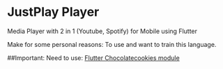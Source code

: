 # JustPlay Player
Media Player with 2 in 1 (Youtube, Spotify) for Mobile using Flutter

Make for some personal reasons: To use and want to train this language.

##Important: Need to use: [Flutter Chocolatecookies module](https://github.com/loinguyen10/flutter_chocolatecookies)
